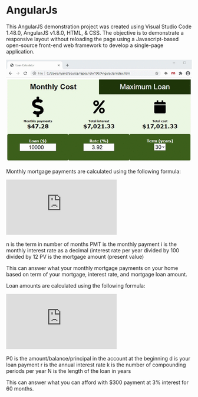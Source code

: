 # AngularJs
This AngularJS demonstration project was created using Visual Studio Code 1.48.0, AngularJS v1.8.0, HTML, & CSS. The objective is to demonstrate a responsive layout without reloading the page using a Javascript-based open-source front-end web framework to develop a single-page application.

![Loan Calculator GIF](https://github.com/rdw100/AngularJs/blob/master/assets/images/FVmR3KtYGl.gif)

Monthly mortgage payments are calculated using the following formula:

![Monthly Payments](https://latex.codecogs.com/gif.latex?%5CLARGE%20PMT%3D%5Cfrac%7BPVi%281&plus;i%29%5En%7D%7B%281&plus;i%29%5En-1%7D)

n is the term in number of months
PMT is the monthly payment
i is the monthly interest rate as a decimal (interest rate per year divided by 100 divided by 12
PV is the mortgage amount (present value)

This can answer what your monthly mortgage payments on your home based on term of your mortgage, interest rate, and mortgage loan amount.

Loan amounts are calculated using the following formula:

![Affordable Loan](https://latex.codecogs.com/gif.latex?%5CLARGE%20P_%7B0%7D%3D%5Cfrac%7Bd%281-%281&plus;%5Cfrac%7Br%7D%7Bk%7D%29%5E%7B-Nk%7D%29%7D%7B%28%5Cfrac%7Br%7D%7Bk%7D%29%7D)

P0 is the amount/balance/principal in the account at the beginning
d is your loan payment
r is the annual interest rate
k is the number of compounding periods per year
N is the length of the loan in years

This can answer what you can afford with $300 payment at 3% interest for 60 months.